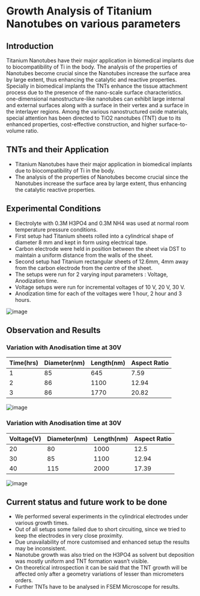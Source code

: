 # Growth Analysis of Titanium Nanotubes on various parameters

## Introduction
Titanium Nanotubes have their major application in biomedical implants due to biocompatibility of Ti in the body. The analysis of the properties of Nanotubes become crucial since the Nanotubes increase the surface area by large extent, thus enhancing the catalytic and  reactive properties. Specially in biomedical implants the TNTs enhance the tissue attachment process due to the presence of the nano-scale surface characteristics. one-dimensional nanostructure-like nanotubes can exhibit large internal and external surfaces along with a surface in their vertex and a surface in the interlayer regions. Among the various nanostructured oxide materials, special attention has been directed to TiO2 nanotubes (TNT) due to its enhanced properties, cost-effective construction, and higher surface-to-volume ratio.

## TNTs and their Application
* Titanium Nanotubes have their major application in biomedical implants due to biocompatibility of Ti in the body.
* The analysis of the properties of Nanotubes become crucial since the Nanotubes increase the surface area by large extent, thus enhancing the catalytic reactive properties.  

## Experimental Conditions
- Electrolyte with 0.3M H3PO4 and 0.3M NH4 was used at normal room temperature pressure conditions.
- First setup had Titanium sheets rolled into a cylindrical shape of diameter 8 mm and kept in form using electrical tape.
- Carbon electrode were held in position between the sheet via DST to maintain a uniform distance from the walls of the sheet.
- Second setup had Titanium rectangular sheets of 12.6mm, 4mm away from the carbon electrode from the centre of the sheet.
- The setups were run for 2 varying input parameters : Voltage, Anodization time.
- Voltage setups were run for incremental voltages of 10 V, 20 V, 30 V.
- Anodization time for each of the voltages were 1 hour, 2 hour and 3 hours.

![image](https://user-images.githubusercontent.com/42448031/124784019-27f42480-df63-11eb-8f69-75b28e8d6e16.png)

## Observation and Results

### Variation with Anodisation time at 30V
Time(hrs)  | Diameter(nm) | Length(nm)  | Aspect Ratio
------------- | ------------- | ------------- | -------------
1  | 85  | 645  | 7.59
2  | 86  | 1100  | 12.94
3  | 86  | 1770  | 20.82

![image](https://user-images.githubusercontent.com/42448031/124784218-5a058680-df63-11eb-9abf-69f71fcc4ac8.png)

### Variation with Anodisation time at 30V
Voltage(V)  | Diameter(nm) | Length(nm)  | Aspect Ratio
------------- | ------------- | ------------- | -------------
20  | 80  | 1000  | 12.5
30  | 85  | 1100  | 12.94
40  | 115  | 2000  | 17.39

![image](https://user-images.githubusercontent.com/42448031/124785472-81108800-df64-11eb-9ce5-adc98f6f4b42.png)

## Current status and future work to be done
- We performed several experiments in the cylindrical electrodes under various growth times. 
- Out of all setups some failed due to short circuiting, since we tried to keep the electrodes in very close proximity.
- Due unavailability of more customised and enhanced setup the results may be inconsistent.
- Nanotube growth was also tried on the H3PO4 as solvent but deposition was mostly uniform and TNT formation wasn’t visible.
- On theoretical introspection it can be said that the TNT growth will be affected only after a geometry variations of lesser than micrometers orders.
- Further TNTs have to be analysed in FSEM Microscope for results.
